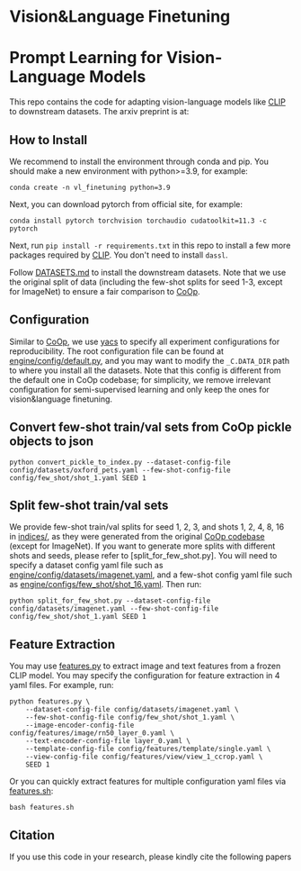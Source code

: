 # Vision&Language Finetuning

# Prompt Learning for Vision-Language Models

This repo contains the code for adapting vision-language models like [CLIP](https://arxiv.org/abs/2103.00020) to downstream datasets. The arxiv preprint is at:

<!-- * [Conditional Prompt Learning for Vision-Language Models](https://arxiv.org/abs/2203.05557), in CVPR, 2022.
* [Learning to Prompt for Vision-Language Models](https://arxiv.org/abs/2109.01134), IJCV, 2022. -->

<!-- ## Updates

- **16.07.2022**: CoOp has been accepted to IJCV for publication! -->

## How to Install
We recommend to install the environment through conda and pip. You should make a new environment with python>=3.9, for example:

```
conda create -n vl_finetuning python=3.9
```

Next, you can download pytorch from official site, for example:

```
conda install pytorch torchvision torchaudio cudatoolkit=11.3 -c pytorch
```

Next, run `pip install -r requirements.txt` in this repo to install a few more packages required by [CLIP](https://github.com/openai/CLIP). You don't need to install `dassl`.

Follow [DATASETS.md](DATASETS.md) to install the downstream datasets. Note that we use the original split of data (including the few-shot splits for seed 1-3, except for ImageNet) to ensure a fair comparison to [CoOp](https://github.com/KaiyangZhou/CoOp).

## Configuration
Similar to [CoOp](https://github.com/KaiyangZhou/CoOp), we use [yacs](https://github.com/rbgirshick/yacs) to specify all experiment configurations for reproducibility. The root configuration file can be found at [engine/config/default.py](engine/config/default.py), and you may want to modify the `_C.DATA_DIR` path to where you install all the datasets. Note that this config is different from the default one in CoOp codebase; for simplicity, we remove irrelevant configuration for semi-supervised learning and only keep the ones for vision&language finetuning.

## Convert few-shot train/val sets from CoOp pickle objects to json

```
python convert_pickle_to_index.py --dataset-config-file config/datasets/oxford_pets.yaml --few-shot-config-file config/few_shot/shot_1.yaml SEED 1
```

## Split few-shot train/val sets
We provide few-shot train/val splits for seed 1, 2, 3, and shots 1, 2, 4, 8, 16 in [indices/](indices/), as they were generated from the original [CoOp codebase](https://github.com/KaiyangZhou/CoOp) (except for ImageNet). If you want to generate more splits with different shots and seeds, please refer to [split_for_few_shot.py]. You will need to specify a dataset config yaml file such as [engine/config/datasets/imagenet.yaml](configs/datasets/imagenet.yaml), and a few-shot config yaml file such as [engine/configs/few_shot/shot_16.yaml](configs/few_shot/shot_16.yaml). Then run:

```
python split_for_few_shot.py --dataset-config-file config/datasets/imagenet.yaml --few-shot-config-file config/few_shot/shot_1.yaml SEED 1
```

## Feature Extraction
You may use [features.py](features.py) to extract image and text features from a frozen CLIP model. You may specify the configuration for feature extraction in 4 yaml files. For example, run:

```
python features.py \
    --dataset-config-file config/datasets/imagenet.yaml \
    --few-shot-config-file config/few_shot/shot_1.yaml \
    --image-encoder-config-file config/features/image/rn50_layer_0.yaml \
    --text-encoder-config-file layer_0.yaml \
    --template-config-file config/features/template/single.yaml \
    --view-config-file config/features/view/view_1_ccrop.yaml \
    SEED 1
```

Or you can quickly extract features for multiple configuration yaml files via [features.sh](features.sh):

```
bash features.sh
```

<!-- ## How to Run

Click a paper below to see the detailed instructions on how to run the code to reproduce the results.

* [Learning to Prompt for Vision-Language Models](COOP.md)
* [Conditional Prompt Learning for Vision-Language Models](COCOOP.md) -->

<!-- ## Models and Results

- The pre-trained weights of CoOp (both M=16 & M=4) on ImageNet based on RN50, RN101, ViT-B/16 and ViT-B/32 can be downloaded altogether via this [link](https://drive.google.com/file/d/18ypxfd82RR0pizc5MM1ZWDYDk4j0BtPF/view?usp=sharing). The weights can be used to reproduce the results in Table 1 of CoOp's paper (i.e., the results on ImageNet and its four variants with domain shift). To load the weights and run the evaluation code, you will need to specify `--model-dir` and `--load-epoch` (see this [script](https://github.com/KaiyangZhou/CoOp/blob/main/scripts/eval.sh) for example).
- The raw numerical results can be found at this [google drive link](https://docs.google.com/spreadsheets/d/12_kaFdD0nct9aUIrDoreY0qDunQ9q9tv/edit?usp=sharing&ouid=100312610418109826457&rtpof=true&sd=true). -->

## Citation
If you use this code in your research, please kindly cite the following papers

<!-- ```bash
@inproceedings{zhou2022cocoop,
    title={Conditional Prompt Learning for Vision-Language Models},
    author={Zhou, Kaiyang and Yang, Jingkang and Loy, Chen Change and Liu, Ziwei},
    booktitle={IEEE/CVF Conference on Computer Vision and Pattern Recognition (CVPR)},
    year={2022}
}
``` -->